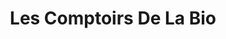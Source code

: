 ---
title: "Les Comptoirs De La Bio"
url: /franqueville-saint-pierre/les-comptoirs-de-la-bio/
shop: supermarché
---